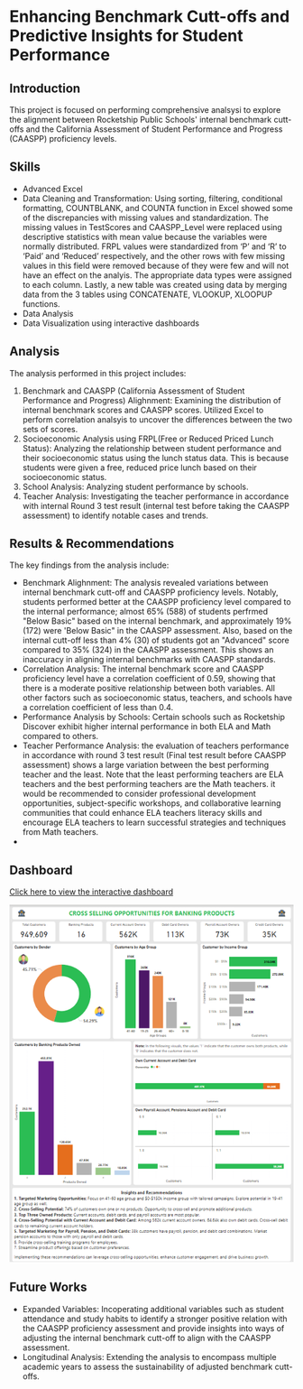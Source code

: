 # Enhancing Benchmark Cutt-offs and Predictive Insights for Student Performance

## Introduction
This project is focused on performing comprehensive analsysi to explore the alignment between Rocketship Public Schools' internal benchmark cutt-offs and the California Assessment of Student Performance and Progress (CAASPP) proficiency levels.

## Skills 
- Advanced Excel
- Data Cleaning and Transformation: Using sorting, filtering, conditional formatting, COUNTBLANK, and COUNTA function in Excel showed some of the discrepancies with missing values and standardization. The missing values in TestScores and CAASPP_Level were replaced using descriptive statistics with mean value because the variables were normally distributed. FRPL values were standardized from ‘P’ and ‘R’ to ‘Paid’ and ‘Reduced’ respectively, and the other rows with few missing values in this field were removed because of they were few and will not have an effect on the analyis. The appropriate data types were assigned to each column. Lastly, a new table was created using data by merging data from the 3 tables using CONCATENATE, VLOOKUP, XLOOPUP functions.
- Data Analysis
- Data Visualization using interactive dashboards

## Analysis
The analysis performed in this project includes:

1. Benchmark and CAASPP (California Assessment of Student Performance and Progress) Alighnment: Examining the distribution of internal benchmark scores and CAASPP scores. Utilized Excel to perform correlation analsyis to uncover the differences between the two sets of scores.
2. Socioeconomic Analysis using FRPL(Free or Reduced Priced Lunch Status): Analyzing the relationship between student performance and their socioeconomic status using the lunch status data. This is because students were given a free, reduced price lunch based on their socioeconomic status.
3. School Analysis: Analyzing student performance by schools.
4. Teacher Analysis: Investigating the teacher performance in accordance with internal Round 3 test result (internal test before taking the CAASPP assessment) to identify notable cases and trends.

## Results & Recommendations
The key findings from the analysis include:

- Benchmark Alighnment: The analysis revealed variations between internal benchmark cutt-off and CAASPP proficiency levels. Notably, students performed better at the CAASPP proficiency level compared to the internal performance; almost 65% (588) of students perfrmed "Below Basic" based on the internal benchmark, and approximately 19% (172) were 'Below Basic" in the CAASPP assessment. Also, based on the internal cutt-off less than 4% (30) of students got an "Advanced" score compared to 35% (324) in the CAASPP assessment. This shows an inaccuracy in aligning internal benchmarks with CAASPP standards. 
- Correlation Analysis: The internal benchmark score and CAASPP proficiency level have a correlation coefficient of 0.59, showing that there is a moderate positive relationship between both variables. All other factors such as socioeconomic status, teachers, and schools have a correlation coefficient of less than 0.4.
- Performance Analysis by Schools: Certain schools such as Rocketship Discover exhibit higher internal performance in both ELA and Math compared to others.
- Teacher Performance Analysis: the evaluation of teachers performance in accordance with round 3 test result (Final test result before CAASPP assessment) shows a large variation between the best performing teacher and the least. Note that the least performing teachers are ELA teachers and the best performing teachers are the Math teachers. it would be recommended to consider professional development opportunities, subject-specific workshops, and collaborative learning communities that could enhance ELA teachers literacy skills and encourage ELA teachers to learn successful strategies and techniques from Math teachers.
- 
## Dashboard
[Click here to view the interactive dashboard](https://onedrive.live.com/view.aspx?resid=9CFBF646C73A23BB!146&ithint=file%2cxlsx&wdo=2&authkey=!AGn7WdBwmmgRubM)

![Dashboard](https://github.com/JesumboOludipe/PortfolioProjects/blob/main/Cross%20Selling%20Recommendations%20for%20Banking%20Products/cross%20sell.png)
## Future Works

- Expanded Variables: Incoperating additional variables such as student attendance and study habits to identify a stronger positive relation with the CAASPP proficiency assessment and provide insights into ways of adjusting the internal benchmark cutt-off to align with the CAASPP assessment.
- Longitudinal Analysis: Extending the analysis to encompass multiple academic years to assess the sustainability of adjusted benchmark cutt-offs.
